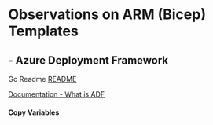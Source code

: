 #  Observations on ARM (Bicep) Templates

## - Azure Deployment Framework
Go Readme [README](https://github.com/brwilkinson/AzureDeploymentFramework#readme)

[Documentation - What is ADF](./ADF.md)

####  Copy Variables